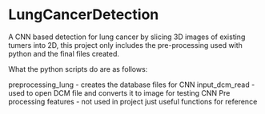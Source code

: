 # LungCancerDetection
A CNN based detection for lung cancer by slicing 3D images of existing tumers into 2D, this project only includes the pre-processing used with python and the final files created.

What the python scripts do are as follows:

preprocessing_lung - creates the database files for CNN
input_dcm_read - used to open DCM file and converts it to image for testing CNN
Pre processing features - not used in project just useful functions for reference
